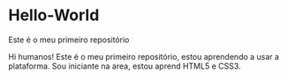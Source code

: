 # Hello-World
Este é o meu primeiro repositório

Hi humanos!
Este é o meu primeiro repositório, estou aprendendo  a usar a plataforma. Sou iniciante na area, estou aprend  HTML5 e CSS3. 
